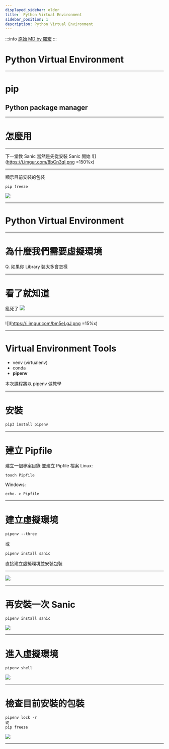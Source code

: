 ```yaml
---
displayed_sidebar: older
title:  Python Virtual Environment
sidebar_position: 1
description: Python Virtual Environment
---
```


:::info
[原始 MD by 羅宏](https://hackmd.io/@YunNet21st/BygTHZrTS#/)
:::

# Python Virtual Environment

---

# pip
## Python package manager

---

# 怎麼用

---

下一堂教 Sanic
當然是先從安裝 Sanic 開始
![](https://i.imgur.com/8bCn3qI.png =150%x)

---

顯示目前安裝的包裝

```shell
pip freeze
```
![](https://i.imgur.com/0UsFP38.png)


---

# Python Virtual Environment

---

# 為什麼我們需要虛擬環境
Q. 如果你 Library 裝太多會怎樣

---

# 看了就知道
亂死了
![](https://i.imgur.com/bm5eLgJ.png)

---

![](https://i.imgur.com/bm5eLgJ.png =15%x)

---

# Virtual Environment Tools

- venv (virtualenv)
- conda
- **pipenv**

本次課程將以 pipenv 做教學

---

# 安裝

```bash=
pip3 install pipenv
```

---

# 建立 Pipfile

建立一個專案目錄
並建立 Pipfile 檔案
Linux:
```shell
touch Pipfile
```
Windows:
```shell
echo. > Pipfile
```

---

# 建立虛擬環境

```shell
pipenv --three
```
或
```shell
pipenv install sanic
```
直接建立虛擬環境並安裝包裝


---

![](https://i.imgur.com/MZgRXqy.png)

---

# 再安裝一次 Sanic
```shell
pipenv install sanic
```
![](https://i.imgur.com/5KEgUS7.png)

---

# 進入虛擬環境
```shell
pipenv shell
```
![](https://i.imgur.com/9cwXOgE.png)

---

# 檢查目前安裝的包裝
```shell
pipenv lock -r
或
pip freeze
```
![](https://i.imgur.com/4aguwFz.png)

---

